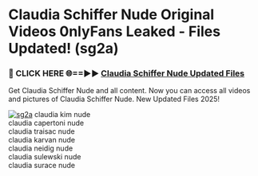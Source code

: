# Claudia Schiffer Nude Original Videos 0nlyFans Leaked - Files Updated! (sg2a)

<h3>🔴 CLICK HERE 🌐==►► <a href="https://tinyurl.com/5h6xmrr3" rel="nofollow">Claudia Schiffer Nude Updated Files</a></h3>

Get Claudia Schiffer Nude and all content. Now you can access all videos and pictures of Claudia Schiffer Nude. New Updated Files 2025!

[![sg2a](https://i.imgur.com/KVD873Z.gif)](https://tinyurl.com/5h6xmrr3)
claudia kim nude<br>
claudia capertoni nude<br>
claudia traisac nude<br>
claudia karvan nude<br>
claudia neidig nude<br>
claudia sulewski nude<br>
claudia surace nude